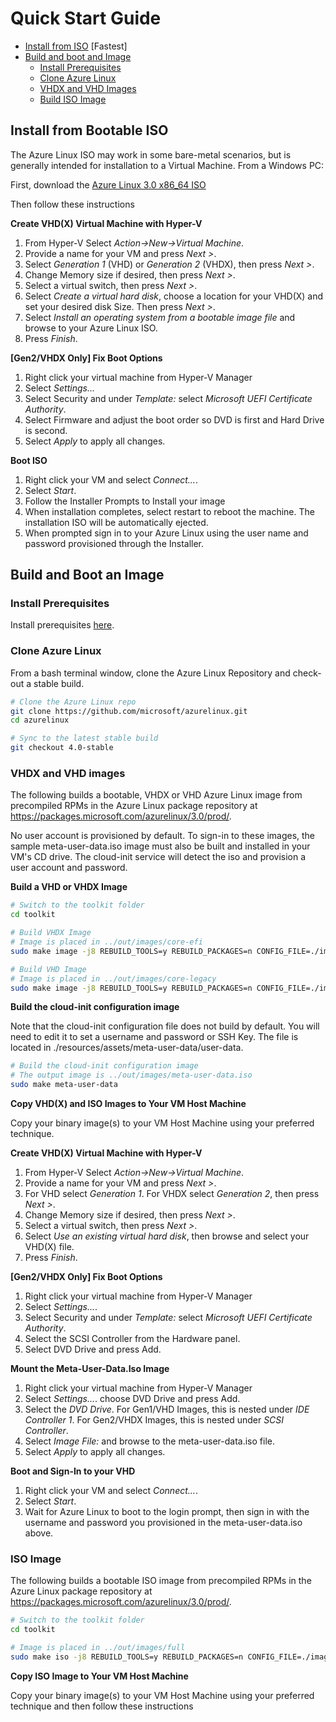 # Quick Start Guide
  - [Install from ISO](#install-from-bootable-iso) [Fastest]
  - [Build and boot and Image](#build-and-boot-an-image)
    - [Install Prerequisites](#install-prerequisites)
    - [Clone Azure Linux](#clone-azure-linux)
    - [VHDX and VHD Images](#vhdx-and-vhd-images)
    - [Build ISO Image](#iso-image)

## **Install from Bootable ISO**
The Azure Linux ISO may work in some bare-metal scenarios, but is generally intended for installation to a Virtual Machine.  From a Windows PC:

First, download the [Azure Linux 3.0 x86_64 ISO](https://aka.ms/azurelinux-3.0-x86_64-iso)

Then follow these instructions

**Create VHD(X) Virtual Machine with Hyper-V**

1. From Hyper-V Select _Action->New->Virtual Machine_.
1. Provide a name for your VM and press _Next >_.
1. Select _Generation 1_ (VHD) or _Generation 2_ (VHDX), then press _Next >_.
1. Change Memory size if desired, then press _Next >_.
1. Select a virtual switch, then press _Next >_.
1. Select _Create a virtual hard disk_, choose a location for your VHD(X) and set your desired disk Size.  Then press _Next >_.
1. Select _Install an operating system from a bootable image file_ and browse to your Azure Linux ISO.
1. Press _Finish_.

**[Gen2/VHDX Only] Fix Boot Options**

1. Right click your virtual machine from Hyper-V Manager
1. Select _Settings..._
1. Select Security and under _Template:_ select _Microsoft UEFI Certificate Authority_.
1. Select Firmware and adjust the boot order so DVD is first and Hard Drive is second.
1. Select _Apply_ to apply all changes.

**Boot ISO**
1. Right click your VM and select _Connect..._.
1. Select _Start_.
1. Follow the Installer Prompts to Install your image
1. When installation completes, select restart to reboot the machine. The installation ISO will be automatically ejected.
1. When prompted sign in to your Azure Linux using the user name and password provisioned through the Installer.

## **Build and Boot an Image**

### **Install Prerequisites**
Install prerequisites [here](../building/prerequisites.md).

### **Clone Azure Linux**
From a bash terminal window, clone the Azure Linux Repository and check-out a stable build.

```bash
# Clone the Azure Linux repo
git clone https://github.com/microsoft/azurelinux.git
cd azurelinux

# Sync to the latest stable build
git checkout 4.0-stable

```
### **VHDX and VHD images**

The following builds a bootable, VHDX or VHD Azure Linux image from precompiled RPMs in the Azure Linux package repository at https://packages.microsoft.com/azurelinux/3.0/prod/.

No user account is provisioned by default.  To sign-in to these images, the sample meta-user-data.iso image must also be built and installed in your VM's CD drive.  The cloud-init service will detect the iso and provision a user account and password.

**Build a VHD or VHDX Image**
```bash
# Switch to the toolkit folder
cd toolkit

# Build VHDX Image
# Image is placed in ../out/images/core-efi
sudo make image -j8 REBUILD_TOOLS=y REBUILD_PACKAGES=n CONFIG_FILE=./imageconfigs/core-efi.json

# Build VHD Image
# Image is placed in ../out/images/core-legacy
sudo make image -j8 REBUILD_TOOLS=y REBUILD_PACKAGES=n CONFIG_FILE=./imageconfigs/core-legacy.json
```

**Build the cloud-init configuration image**

Note that the cloud-init configuration file does not build by default.  You will need to edit it to set a username and password or SSH Key.  The file is located in ./resources/assets/meta-user-data/user-data.

```Bash
# Build the cloud-init configuration image
# The output image is ../out/images/meta-user-data.iso
sudo make meta-user-data
```

**Copy VHD(X) and ISO Images to Your VM Host Machine**

Copy your binary image(s) to your VM Host Machine using your preferred technique.

**Create VHD(X) Virtual Machine with Hyper-V**

1. From Hyper-V Select _Action->New->Virtual Machine_.
1. Provide a name for your VM and press _Next >_.
1. For VHD select _Generation 1_. For VHDX select _Generation 2_, then press _Next >_.
1. Change Memory size if desired, then press _Next >_.
1. Select a virtual switch, then press _Next >_.
1. Select _Use an existing virtual hard disk_, then browse and select your VHD(X) file.
1. Press _Finish_.

**[Gen2/VHDX Only] Fix Boot Options**
1. Right click your virtual machine from Hyper-V Manager
1. Select _Settings..._.
1. Select Security and under _Template:_ select _Microsoft UEFI Certificate Authority_.
1. Select the SCSI Controller from the Hardware panel.
1. Select DVD Drive and press Add.

**Mount the Meta-User-Data.Iso Image**

1. Right click your virtual machine from Hyper-V Manager
1. Select _Settings..._.
choose DVD Drive and press Add.
1. Select the _DVD Drive_. For Gen1/VHD Images, this is nested under _IDE Controller 1_. For Gen2/VHDX Images, this is nested under _SCSI Controller_.
1. Select _Image File:_ and browse to the meta-user-data.iso file.
1. Select _Apply_ to apply all changes.

**Boot and Sign-In to your VHD**

1. Right click your VM and select _Connect..._.
1. Select _Start_.
1. Wait for Azure Linux to boot to the login prompt, then sign in with the username and password you provisioned in the meta-user-data.iso above.

### ISO Image

The following builds a bootable ISO image from precompiled RPMs in the Azure Linux package repository at https://packages.microsoft.com/azurelinux/3.0/prod/.

```bash
# Switch to the toolkit folder
cd toolkit

# Image is placed in ../out/images/full
sudo make iso -j8 REBUILD_TOOLS=y REBUILD_PACKAGES=n CONFIG_FILE=./imageconfigs/full.json
```
**Copy ISO Image to Your VM Host Machine**

Copy your binary image(s) to your VM Host Machine using your preferred technique and then follow these instructions
